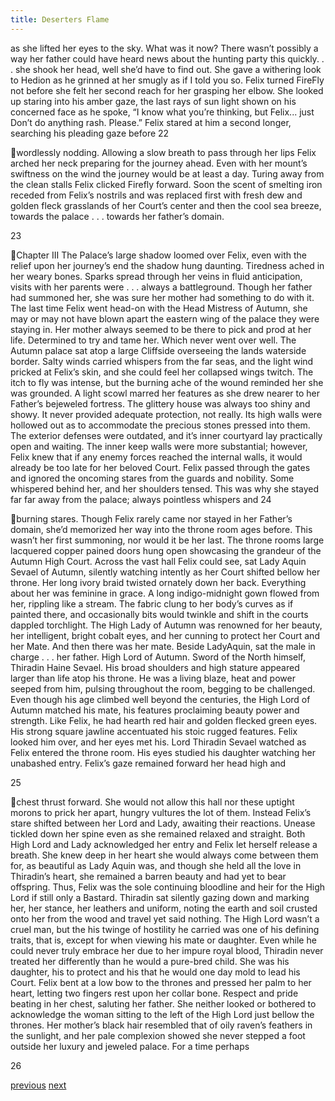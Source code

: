```yaml
---
title: Deserters Flame
---
```

as she lifted her eyes to the sky. What was it now? There wasn’t possibly a way
her father could have heard news about the hunting party this quickly. . . she
shook her head, well she’d have to find out. She gave a withering look to Hedion
as he grinned at her smugly as if I told you so. Felix turned FireFly not before
she felt her second reach for her grasping her elbow. She looked up staring into
his amber gaze, the last rays of sun light shown on his concerned face as he
spoke, “I know what you’re thinking, but Felix... just Don’t do anything rash.
Please.” Felix stared at him a second longer, searching his pleading gaze before
22

wordlessly nodding. Allowing a slow breath to pass through her lips Felix arched
her neck preparing for the journey ahead. Even with her mount’s swiftness on the
wind the journey would be at least a day. Turing away from the clean stalls Felix
clicked Firefly forward. Soon the scent of smelting iron receded from Felix’s
nostrils and was replaced first with fresh dew and golden fleck grasslands of her
Court’s center and then the cool sea breeze, towards the palace . . . towards her
father’s domain.

23

Chapter III
The Palace’s large shadow loomed over Felix, even with the relief upon
her journey’s end the shadow hung daunting. Tiredness ached in her weary
bones. Sparks spread through her veins in fluid anticipation, visits with her
parents were . . . always a battleground. Though her father had summoned her,
she was sure her mother had something to do with it. The last time Felix went
head-on with the Head Mistress of Autumn, she may or may not have blown
apart the eastern wing of the palace they were staying in. Her mother always
seemed to be there to pick and prod at her life. Determined to try and tame her.
Which never went over well.
The Autumn palace sat atop a large Cliffside overseeing the lands
waterside border. Salty winds carried whispers from the far seas, and the light
wind pricked at Felix’s skin, and she could feel her collapsed wings twitch. The
itch to fly was intense, but the burning ache of the wound reminded her she was
grounded. A light scowl marred her features as she drew nearer to her Father’s
bejeweled fortress. The glittery house was always too shiny and showy. It never
provided adequate protection, not really. Its high walls were hollowed out as to
accommodate the precious stones pressed into them. The exterior defenses were
outdated, and it’s inner courtyard lay practically open and waiting. The inner
keep walls were more substantial; however, Felix knew that if any enemy forces
reached the internal walls, it would already be too late for her beloved Court.
Felix passed through the gates and ignored the oncoming stares from the guards
and nobility. Some whispered behind her, and her shoulders tensed. This was
why she stayed far far away from the palace; always pointless whispers and
24

burning stares.
Though Felix rarely came nor stayed in her Father’s domain, she’d
memorized her way into the throne room ages before. This wasn’t her first
summoning, nor would it be her last. The throne rooms large lacquered copper
pained doors hung open showcasing the grandeur of the Autumn High Court.
Across the vast hall Felix could see, sat Lady Aquin Sevael of Autumn, silently
watching intently as her Court shifted bellow her throne. Her long ivory braid
twisted ornately down her back. Everything about her was feminine in grace. A
long indigo-midnight gown flowed from her, rippling like a stream. The fabric
clung to her body’s curves as if painted there, and occasionally bits would
twinkle and shift in the courts dappled torchlight.
The High Lady of Autumn was renowned for her beauty, her intelligent,
bright cobalt eyes, and her cunning to protect her Court and her Mate.
And then there was her mate. Beside LadyAquin, sat the male in charge
. . . her father. High Lord of Autumn. Sword of the North himself, Thiradin
Haine Sevael. His broad shoulders and high stature appeared larger than life atop
his throne. He was a living blaze, heat and power seeped from him, pulsing
throughout the room, begging to be challenged. Even though his age climbed
well beyond the centuries, the High Lord of Autumn matched his mate, his
features proclaiming beauty power and strength. Like Felix, he had hearth red
hair and golden flecked green eyes. His strong square jawline accentuated his
stoic rugged features. Felix looked him over, and her eyes met his. Lord Thiradin
Sevael watched as Felix entered the throne room. His eyes studied his daughter
watching her unabashed entry. Felix’s gaze remained forward her head high and

25

chest thrust forward. She would not allow this hall nor these uptight morons to
prick her apart, hungry vultures the lot of them. Instead Felix’s stare shifted
between her Lord and Lady, awaiting their reactions. Unease tickled down her
spine even as she remained relaxed and straight.
Both High Lord and Lady acknowledged her entry and Felix let herself
release a breath. She knew deep in her heart she would always come between
them for, as beautiful as Lady Aquin was, and though she held all the love in
Thiradin’s heart, she remained a barren beauty and had yet to bear offspring.
Thus, Felix was the sole continuing bloodline and heir for the High Lord if still
only a Bastard. Thiradin sat silently gazing down and marking her, her stance,
her leathers and uniform, noting the earth and soil crusted onto her from the
wood and travel yet said nothing.
The High Lord wasn’t a cruel man, but the his twinge of hostility he
carried was one of his defining traits, that is, except for when viewing his mate or
daughter. Even while he could never truly embrace her due to her impure royal
blood, Thiradin never treated her differently than he would a pure-bred child.
She was his daughter, his to protect and his that he would one day mold to lead
his Court. Felix bent at a low bow to the thrones and pressed her palm to her
heart, letting two fingers rest upon her collar bone. Respect and pride beating in
her chest, saluting her father.
She neither looked or bothered to acknowledge the woman sitting to the
left of the High Lord just bellow the thrones. Her mother’s black hair resembled
that of oily raven’s feathers in the sunlight, and her pale complexion showed she
never stepped a foot outside her luxury and jeweled palace. For a time perhaps

26


[previous](desertflame-4.html)
[next](desertflame-6.html)
